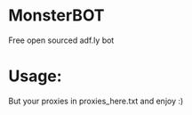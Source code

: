 # MonsterBOT
Free open sourced adf.ly bot 

# Usage:
But your proxies in proxies_here.txt and enjoy :)
